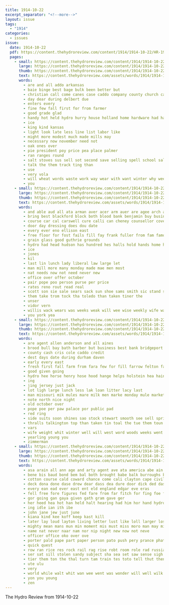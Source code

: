 ```yaml
---
title: 1914-10-22
excerpt_separator: "<!--more-->"
layout: issue
tags:
  - "1914"
categories:
  - issues
issue:
  date: 1914-10-22
  pdf: https://content.thehydroreview.com/content/1914/1914-10-22/HR-1914-10-22.pdf
  pages:
    - small: https://content.thehydroreview.com/content/1914/1914-10-22/small/HR-1914-10-22-01.jpg
      large: https://content.thehydroreview.com/content/1914/1914-10-22/large/HR-1914-10-22-01.jpg
      thumb: https://content.thehydroreview.com/content/1914/1914-10-22/thumbnails/HR-1914-10-22-01.jpg
      text: https://content.thehydroreview.com/assets/words/1914/1914-10-22/HR-1914-10-22-01.txt
      words:
        - are and all addo arkansas
        - baie binge best bage bulk been better but
        - christian call come canes case caddo company county church car cabbage
        - day dear during delbert due
        - enters every
        - fine few fall first for from farmer
        - good grade glad
        - handy hot held hydro hurry house holland home hardware had has hard
        - ice
        - king kind kansas
        - light look late less line list labor like
        - might more modest much made mills may
        - necessary now november need not
        - oak ones over
        - pie president poy price pea place palmer
        - ran ranges round
        - salt stoves sus sell sot second save selling spell school sale stove show simmons sunday say smile stands
        - talk the them track ting than
        - use
        - very vola
        - will wheat words waste work way wear with want winter why week
        - you
    - small: https://content.thehydroreview.com/content/1914/1914-10-22/small/HR-1914-10-22-02.jpg
      large: https://content.thehydroreview.com/content/1914/1914-10-22/large/HR-1914-10-22-02.jpg
      thumb: https://content.thehydroreview.com/content/1914/1914-10-22/thumbnails/HR-1914-10-22-02.jpg
      text: https://content.thehydroreview.com/assets/words/1914/1914-10-22/HR-1914-10-22-02.txt
      words:
        - and able aud all ata arman aver acer arm auer are agee arch allen
        - bring best blackford block both blood bank benjamin buy business bottle better bethel bridges bible
        - course car cal carswell cure calli can cheney counsellor cove call caddo company cattle clerk college clock church county case
        - door day dressing does dou date
        - every ever eno ellison east
        - free floor for fost fails fill fay frank fuller from fam famous fow
        - grain glass good guthrie grounds
        - hydro had head hudson has hundred hes halls hold hands home hunger harness
        - ice
        - jones
        - kil
        - last lin lunch lady liberal law large let
        - man mill more many monday made mae men most
        - nat needs now not need never new
        - office over offer october
        - pair pope poo person purse per price
        - rates reno rout read real
        - scott son sie sale sears sack sun shoe sams smith sic stand styles second sood serb special suit strength see school
        - them take trom tock tha toledo than taken tiner the
        - unser
        - vidor vern
        - willis wack wears was weeks weak will wee wise weekly wife want
        - you york yea
    - small: https://content.thehydroreview.com/content/1914/1914-10-22/small/HR-1914-10-22-03.jpg
      large: https://content.thehydroreview.com/content/1914/1914-10-22/large/HR-1914-10-22-03.jpg
      thumb: https://content.thehydroreview.com/content/1914/1914-10-22/thumbnails/HR-1914-10-22-03.jpg
      text: https://content.thehydroreview.com/assets/words/1914/1914-10-22/HR-1914-10-22-03.txt
      words:
        - are agent allen anderson and all aines
        - brood bull bay bath barber but business best bank bridgeport back buy black
        - county cash cris cole caddo credit
        - dest days date during durham daven
        - early every east
        - fresh first fall farm from fara few for fill farrow felton face
        - good given going
        - hydro hee horse henry hose hood hange helps holstein hea hain half hint head
        - ing
        - jing jersey just jack
        - lot ligh large lunch less lak loan litter lacy last
        - man missouri mik mules mare milk men marke monday mule market mos morning mer mir miller mccool miles
        - note north nice night
        - old october over
        - pope poe per paw palace por public pad
        - red ring
        - side suits soon shines sao stock stewart smooth see sell spring steers short switch saturday scott sale steer shoats seek stuff
        - thralls talkington top than taken tin toal the tue them toun
        - vars
        - wife weight whit winter well will west word woods weeks went with week want white
        - yearling young you
        - zimmerman
    - small: https://content.thehydroreview.com/content/1914/1914-10-22/small/HR-1914-10-22-04.jpg
      large: https://content.thehydroreview.com/content/1914/1914-10-22/large/HR-1914-10-22-04.jpg
      thumb: https://content.thehydroreview.com/content/1914/1914-10-22/thumbnails/HR-1914-10-22-04.jpg
      text: https://content.thehydroreview.com/assets/words/1914/1914-10-22/HR-1914-10-22-04.txt
      words:
        - asa arain all ann age and arty agent ave ata america abe ain aster aud are aid
        - bene bis baud bond bem bal both brought babe balk burroughs but bands beer bees back bradley been bea bour bound bin broad bee bie board
        - cotton course cald coward chance come cali clayton cape civil church can cust chant chute coe cabin case college cas campbell caldwell
        - deck dona done dase drew dear dass dea dure door dick ded das due days during
        - every ean ead ever east ent eld england edgar eve eras
        - fell free fore figures fed fare from far fitch for fing foe forget
        - gor going gan gaya given gath gram gave ger
        - her heed hea hot han held halt hearing had him hor hand hydro
        - ing idle ian ith ibe
        - john jane jew just june
        - kiana kind kee koff keep kast kill
        - later lay loud layton living letter lust like loll larger lose left london little last low love
        - mighty mean mans mun min moment mis must miss moro man may mission moat men
        - name nat never naar nam nor nip night new now not neve
        - officer office oko over ove
        - porter pald pape part paper person pato push pery prance phat president paris past pins pana pani pore
        - quick quest
        - row ran rice res rock rail rag rise robt room role rad russian
        - ser sat sill stolen sandy subject sha sea set saw sense sigh sian sees sanda sul sor sot scarlet she sit son self standing sou surgeon secret ship such shall seats see still
        - tier them ton the thal turn tam train tes toto tell thut then tey taken tin town tad tilt taste till tote ting toy trom thea toward trust ted tom thi tar tim tite
        - ute ulu
        - very
        - world while walt whit wan wee went was wonder will well wilk white why west witty wish want with write won
        - yon you young
        - zen
---
```


The Hydro Review from 1914-10-22

<!--more-->

